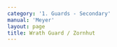 ```yaml
---
category: '1. Guards - Secondary'
manual: 'Meyer'
layout: page
title: Wrath Guard / Zornhut
---
```


<link rel="import" href="/bower_components/polymer/polymer.html">
<link rel="import" href="shared-styles.html">

<dom-module id="{{ page.url | split:'/' | last | remove: '.html' }}-element">
  <template>
    <style include="shared-styles">
      :host {
        display: block;

        padding: 10px;
      }
    </style>

    <div class="card">

      <h1>{{ page.title }}</h1>
      <p><blockquote>The Wrath Guard is so named because this posture displays a wrathful attitude. It is done thus: stand with your left foot forward, and hold your sword on your right shoulder, such that the blade hangs down behind prepared for a stroke. And it is to be noted here that all the techniques that are executed from the guard of the Ox can also be carried out from the Wrath posture, except that one uses different conduct to deceive the opponent in this quarter; and sometimes you can use this guard, sometimes the other.</blockquote></p>
      <img class="card-image" src="/manuals/meyer/images/guards/zornhut-illustration.jpg">

    </div>
  </template>

  <script>
    Polymer({
      is: '{{ page.url | split:'/' | last | remove: '.html' }}-element',
    });
  </script>
</dom-module>